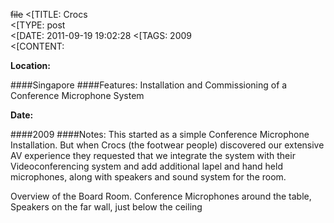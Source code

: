 ~~file~~
<[TITLE: 	Crocs	
<[TYPE: 	post	
<[DATE: 	2011-09-19 19:02:28	
<[TAGS: 	2009	
<[CONTENT: 	

**Location:**

####Singapore
####Features:
Installation and Commissioning
of a Conference Microphone System

**Date:**

####2009
####Notes:
This started as a simple Conference Microphone Installation. But when Crocs (the footwear people) discovered our extensive AV experience they requested that we integrate the system with their Videoconferencing system and add additional lapel and hand held microphones, along with speakers and sound system for the room.

Overview of the Board Room. Conference Microphones around the table, Speakers on the far wall, just below the ceiling








